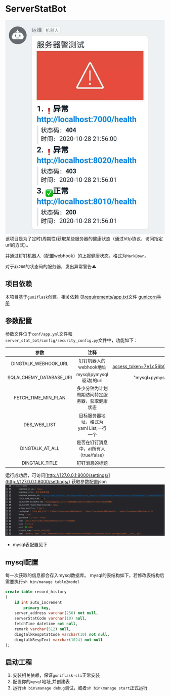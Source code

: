 # ServerStatBot 
![](tests/example1.jpg)
该项目是为了定时(周期性)获取某些服务器的健康状态（通过http协议，访问指定url的方式）。

并通过钉钉机器人（配置webhook）的上报健康状态，格式为`MarkDown`。

对于非`200`的状态码的服务器，发出异常警告⚠


## 项目依赖
本项目基于`guniflask`创建，相关依赖
见[requirements/app.txt](requirements/app.txt)文件
[gunicorn手册](https://docs.gunicorn.org/en/stable/settings.html)

## 参数配置
参数文件位于`conf/app.yml`文件和`server_stat_bot/config/security_config.py`文件中，功能如下：

| 参数 | 注释 | 样例 |
| :----: | :----: | :----: |
| DINGTALK_WEBHOOK_URL|钉钉机器人的webhook地址|  "https://oapi.dingtalk.com/robot/send?access_token=7e1c56b0r2dtc9ze9ct4553fe1490067be780476e4fz45v061c3dz3e079f8e"|
| SQLALCHEMY_DATABASE_URI|mysql(pymysql驱动)的url|  "mysql+pymysql://root:123456@localhost:3306/test?charset=UTF8MB4"|
| FETCH_TIME_MIN_PLAN|多少分钟为计划周期访问特定服务器，获取健康状态| 5 |
| DES_WEB_LIST|目标服务器地址，格式为yaml List,一行一个 | - "http://localhost:8000/health" |
| DINGTALK_AT_ALL| 是否在钉钉消息中，at所有人（true/false） | false |
| DINGTALK_TITLE| 钉钉消息的标题 | "服务器健康报警" |

运行成功后，可访问[http://127.0.0.1:8000/settings/](http://127.0.0.1:8000/settings/) 获取参数配置json
![](tests/example.png)

* mysql表配置见下

## mysql配置
每一次获取的信息都会存入mysql数据库。
mysql的表结构如下，若修改表结构后需要执行```sh bin/manage table2model```
```sql
create table record_history
(
	id int auto_increment
		primary key,
	server_address varchar(256) not null,
	serverStatCode varchar(10) null,
	fetchTime datetime not null,
	remark varchar(512) null,
	dingtalkRespStatCode varchar(10) not null,
	dingtalkRespText varchar(1024) not null
);
```


## 启动工程
1. 安装相关依赖，保证`guniflask-cli`正常安装
2. 配置你的`mysql`地址,并创建表
3. 运行``` sh bin\manage debug ```测试，或者``` sh bin\manage start ```正式运行
